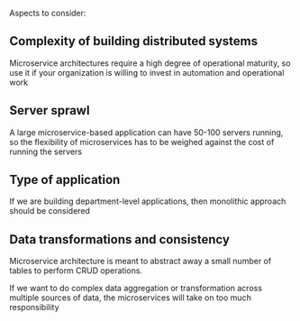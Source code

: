 Aspects to consider:

## Complexity of building distributed systems 

Microservice architectures require a high degree of operational maturity, so use it if your organization is willing to invest in automation and operational work

## Server sprawl 

A large microservice-based application can have 50-100 servers running, so the flexibility of microservices has to be weighed against the cost of running the servers

## Type of application 

If we are building department-level applications, then monolithic approach should be considered

## Data transformations and consistency 

Microservice architecture is meant to abstract away a small number of tables to perform CRUD operations. 

If we want to do complex data aggregation or transformation across multiple sources of data, the microservices will take on too much responsibility

